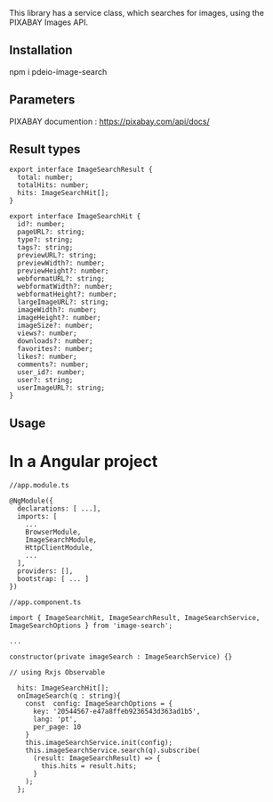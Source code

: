 This library has a service class, which searches for images, using the PIXABAY Images API.

## Installation

npm i pdeio-image-search

## Parameters

PIXABAY documention : https://pixabay.com/api/docs/

## Result types
```
export interface ImageSearchResult {
  total: number;
  totalHits: number;
  hits: ImageSearchHit[];
}

export interface ImageSearchHit {
  id?: number;
  pageURL?: string;
  type?: string;
  tags?: string;
  previewURL?: string;
  previewWidth?: number;
  previewHeight?: number;
  webformatURL?: string;
  webformatWidth?: number;
  webformatHeight?: number;
  largeImageURL?: string;
  imageWidth?: number;
  imageHeight?: number;
  imageSize?: number;
  views?: number;
  downloads?: number;
  favorites?: number;
  likes?: number;
  comments?: number;
  user_id?: number;
  user?: string;
  userImageURL?: string;
}
```


## Usage

# In a Angular project

```
//app.module.ts

@NgModule({
  declarations: [ ...],
  imports: [
    ...
    BrowserModule,
    ImageSearchModule,
    HttpClientModule,
    ...
  ],
  providers: [],
  bootstrap: [ ... ]
})
```



```
//app.component.ts

import { ImageSearchHit, ImageSearchResult, ImageSearchService, ImageSearchOptions } from 'image-search';

...

constructor(private imageSearch : ImageSearchService) {}

// using Rxjs Observable

  hits: ImageSearchHit[];
  onImageSearch(q : string){
    const  config: ImageSearchOptions = {
      key: '20544567-e47a8ffeb9236543d363ad1b5',
      lang: 'pt',
      per_page: 10
    }
    this.imageSearchService.init(config);
    this.imageSearchService.search(q).subscribe(
      (result: ImageSearchResult) => {
        this.hits = result.hits;
      }
    );
  };

```

